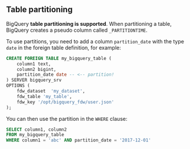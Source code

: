 ## Table partitioning

BigQuery **table partitioning is supported**. When partitioning a table, BigQuery creates a pseudo column called `_PARTITIONTIME`.

To use partitions, you need to add a column `partition_date` with the type `date` in the foreign table definition, for example:

```sql
CREATE FOREIGN TABLE my_bigquery_table (
    column1 text,
    column2 bigint,
    partition_date date -- <-- partition!
) SERVER bigquery_srv
OPTIONS (
    fdw_dataset  'my_dataset',
    fdw_table 'my_table',
    fdw_key '/opt/bigquery_fdw/user.json'
);
```

You can then use the partition in the `WHERE` clause:

```sql
SELECT column1, column2
FROM my_bigquery_table
WHERE column1 = 'abc' AND partition_date = '2017-12-01'
```
